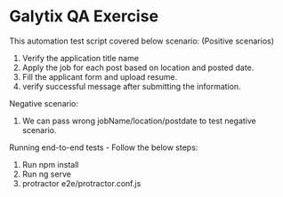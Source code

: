 # Galytix QA Exercise

This automation test script covered below scenario: (Positive scenarios)
1. Verify the application title name
2. Apply the job for each post based on location and posted date.
3. Fill the applicant form and upload resume.
4. verify successful message after submitting the information.


Negative scenario:
1. We can pass wrong jobName/location/postdate to test negative scenario. 

Running end-to-end tests - Follow the below steps:

1. Run npm install
2. Run ng serve
3. protractor e2e/protractor.conf.js


